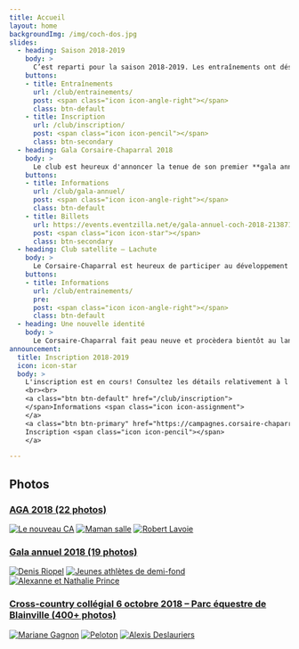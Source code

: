 ```yaml
---
title: Accueil
layout: home
backgroundImg: /img/coch-dos.jpg
slides:
  - heading: Saison 2018-2019
    body: >
      C’est reparti pour la saison 2018-2019. Les entraînements ont désormais lieu selon l’horaire des catégories.
    buttons:
    - title: Entraînements
      url: /club/entrainements/
      post: <span class="icon icon-angle-right"></span>
      class: btn-default
    - title: Inscription
      url: /club/inscription/
      post: <span class="icon icon-pencil"></span>
      class: btn-secondary
  - heading: Gala Corsaire-Chaparral 2018
    body: >
      Le club est heureux d'annoncer la tenue de son premier **gala annuel** le 20 octobre prochain. Soyez des nôtres!
    buttons:
    - title: Informations
      url: /club/gala-annuel/
      post: <span class="icon icon-angle-right"></span>
      class: btn-default
    - title: Billets
      url: https://events.eventzilla.net/e/gala-annuel-coch-2018-2138715025
      post: <span class="icon icon-star"></span>
      class: btn-secondary
  - heading: Club satellite – Lachute
    body: >
      Le Corsaire-Chaparral est heureux de participer au développement de l’athlétisme régional en lançant un nouveau club satellite à Lachute.
    buttons:
    - title: Informations
      url: /club/entrainements/
      pre: 
      post: <span class="icon icon-angle-right"></span>
      class: btn-default
  - heading: Une nouvelle identité
    body: >
      Le Corsaire-Chaparral fait peau neuve et procèdera bientôt au lancement de sa nouvelle identité visuelle. Restez à l'affût!
announcement:
  title: Inscription 2018-2019
  icon: icon-star
  body: >
    L'inscription est en cours! Consultez les détails relativement à l'[inscription](/club/inscription), puis remplissez le [formulaire](https://campagnes.corsaire-chaparral.org/inscription-2018-2019) en ligne.
    <br><br>
    <a class="btn btn-default" href="/club/inscription">
    </span>Informations <span class="icon icon-assignment">
    </a>
    <a class="btn btn-primary" href="https://campagnes.corsaire-chaparral.org/inscription-2018-2019">
    Inscription <span class="icon icon-pencil"></span>
    </a>

---
```


## Photos

### [AGA 2018 (22 photos)](https://photos.corsaire-chaparral.org/a/F2y)

[![Le nouveau CA](https://photos.corsaire-chaparral.org/images/2018/11/03/RqK0.th.jpg)](https://photos.corsaire-chaparral.org/i/RqK0)
[![Maman salle](https://photos.corsaire-chaparral.org/images/2018/11/03/PcEb.th.jpg)](https://photos.corsaire-chaparral.org/i/PcEb)
[![Robert Lavoie](https://photos.corsaire-chaparral.org/images/2018/11/03/PmwQ.th.jpg)](https://photos.corsaire-chaparral.org/i/PmwQ)

### [Gala annuel 2018 (19 photos)](https://photos.corsaire-chaparral.org/a/3Up)

[![Denis Riopel](https://photos.corsaire-chaparral.org/images/2018/10/30/PK9p.th.jpg)](https://photos.corsaire-chaparral.org/i/PK9p)
[![Jeunes athlètes de demi-fond](https://photos.corsaire-chaparral.org/images/2018/10/31/PZPr.th.jpg)](https://photos.corsaire-chaparral.org/i/PZPr)
[![Alexanne et Nathalie Prince](https://photos.corsaire-chaparral.org/images/2018/10/30/PvBw.th.jpg)](https://photos.corsaire-chaparral.org/i/PvBw)

### [Cross-country collégial 6 octobre 2018 – Parc équestre de Blainville (400+ photos)](https://photos.corsaire-chaparral.org/a/qmT/?sort=date_asc&page=1)

[![Mariane Gagnon](https://photos.corsaire-chaparral.org/images/2018/10/06/SieD.th.jpg)](https://photos.corsaire-chaparral.org/i/SieD)
[![Peloton](https://photos.corsaire-chaparral.org/images/2018/10/06/3Hfw.th.jpg)](https://photos.corsaire-chaparral.org/i/3Hfw)
[![Alexis Deslauriers](https://photos.corsaire-chaparral.org/images/2018/10/06/Fl7w.th.jpg)](https://photos.corsaire-chaparral.org/i/Fl7w)
